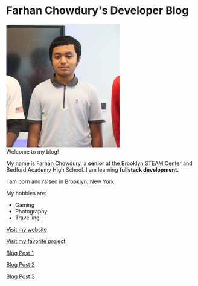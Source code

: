 # Farhan Chowdury's Developer Blog

<img src="images/index/presentPhoto.jpg" width="300">

<br>
Welcome to my blog!

My name is Farhan Chowdury, a **senior** at the Brooklyn STEAM Center and Bedford Academy High School. I am learning **fullstack development.**

I am born and raised in <ins> Brooklyn, New York</ins>

My hobbies are:
- Gaming
- Photography
- Travelling

[Visit my website](https://fc2078.github.io)

[Visit my favorite project](https://fc2078.github.io/rizz-farm)

[Blog Post 1](_posts/2024-09-13-my-first-post.md)

[Blog Post 2](_posts/2024-10-29-debugging.md)

[Blog Post 3](_posts/2024-11-30-debugging.md)